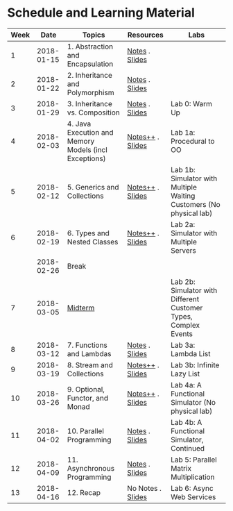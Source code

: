 # Schedule and Learning Material

Week | Date       | Topics | Resources | Labs |
-----| ---------- | ------ | ----------|------|
1    | 2018-01-15 | 1. Abstraction and Encapsulation | [Notes](lec1.md) . [Slides](https://www.comp.nus.edu.sg/~cs2030/1718-s2/cs2030-lec1.pdf) |
2    | 2018-01-22 | 2. Inheritance and Polymorphism | [Notes](lec2.md) . [Slides](https://www.comp.nus.edu.sg/~cs2030/1718-s2/cs2030-lec2.pdf) |
3    | 2018-01-29 | 3. Inheritance vs. Composition | [Notes](lec3.md) . [Slides](https://www.comp.nus.edu.sg/~cs2030/1718-s2/cs2030-lec3.pdf) | Lab 0: Warm Up
4    | 2018-02-03 | 4. Java Execution and Memory Models (incl Exceptions)| [Notes++](lec4.md) . [Slides](https://www.comp.nus.edu.sg/~cs2030/1718-s2/cs2030-lec4.pdf) | Lab 1a: Procedural to OO
5    | 2018-02-12 | 5. Generics and Collections | [Notes++](lec5.md) . [Slides](https://www.comp.nus.edu.sg/~cs2030/1718-s2/cs2030-lec5.pdf) | Lab 1b: Simulator with Multiple Waiting Customers (No physical lab)
6    | 2018-02-19 | 6. Types and Nested Classes | [Notes++](lec6.md) . [Slides](https://www.comp.nus.edu.sg/~cs2030/1718-s2/cs2030-lec6.pdf) | Lab 2a: Simulator with Multiple Servers
     | 2018-02-26 | Break | |
7    | 2018-03-05 | [Midterm](midterm.md) | | Lab 2b: Simulator with Different Customer Types, Complex Events
8    | 2018-03-12 | 7. Functions and Lambdas | [Notes](lec7.md) . [Slides](https://www.comp.nus.edu.sg/~cs2030/1718-s2/cs2030-lec7.pdf) | Lab 3a: Lambda List
9    | 2018-03-19 | 8. Stream and Collections | [Notes++](lec8.md) . [Slides](https://www.comp.nus.edu.sg/~cs2030/1718-s2/cs2030-lec8.pdf) | Lab 3b: Infinite Lazy List
10   | 2018-03-26 | 9. Optional, Functor, and Monad | [Notes++](lec9.md) . [Slides](https://www.comp.nus.edu.sg/~cs2030/1718-s2/cs2030-lec9.pdf) | Lab 4a: A Functional Simulator (No physical lab)
11   | 2018-04-02 | 10. Parallel Programming | [Notes](lec10.md) . [Slides](https://www.comp.nus.edu.sg/~cs2030/1718-s2/cs2030-lec10.pdf) | Lab 4b: A Functional Simulator, Continued
12   | 2018-04-09 | 11. Asynchronous Programming | [Notes](lec11.md) . [Slides](https://www.comp.nus.edu.sg/~cs2030/1718-s2/cs2030-lec11.pdf) | Lab 5: Parallel Matrix Multiplication
13   | 2018-04-16 | 12. Recap | No Notes . [Slides](https://www.comp.nus.edu.sg/~cs2030/1718-s2/cs2030-lec12.pdf) | Lab 6: Async Web Services
